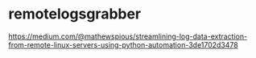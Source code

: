 # remotelogsgrabber
https://medium.com/@mathewspious/streamlining-log-data-extraction-from-remote-linux-servers-using-python-automation-3de1702d3478
